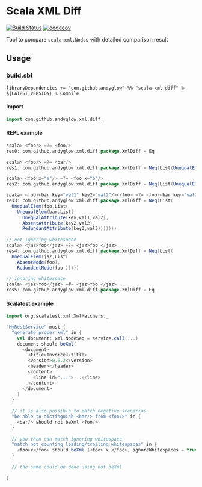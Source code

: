 # Scala XML Diff
[![Build Status](https://cloud.drone.io/api/badges/andyglow/scala-xml-diff/status.svg)](https://cloud.drone.io/andyglow/scala-xml-diff)
[![codecov](https://codecov.io/gh/andyglow/scala-xml-diff/branch/master/graph/badge.svg?token=iEGY6XNcz0)](https://codecov.io/gh/andyglow/scala-xml-diff)

Tool to compare `scala.xml.Node`s with detailed comparison result

## Usage

### build.sbt
```
libraryDependencies += "com.github.andyglow" %% "scala-xml-diff" % ${LATEST_VERSION} % Compile
```

#### Import
```scala
import com.github.andyglow.xml.diff._
```

#### REPL example
```scala
scala> <foo/> =?= <foo/>
res0: com.github.andyglow.xml.diff.package.XmlDiff = Eq

scala> <foo/> =?= <bar/>
res1: com.github.andyglow.xml.diff.package.XmlDiff = Neq(List(UnequalElem(foo,List(UnequalName(foo,bar)))))

scala> <foo x="a"/> =?= <foo x="b"/>
res2: com.github.andyglow.xml.diff.package.XmlDiff = Neq(List(UnequalElem(foo,List(UnequalAttribute(x,a,b)))))

scala> <foo><bar key="val1" key2="val2"/></foo> =?= <foo><bar key="val2" key3="val3"/></foo>
res3: com.github.andyglow.xml.diff.package.XmlDiff = Neq(List(
  UnequalElem(foo,List(
    UnequalElem(bar,List(
      UnequalAttribute(key,val1,val2),
      AbsentAttribute(key2,val2),
      RedundantAttribute(key3,val3)))))))
      
// not ignoring whitespace      
scala> <jaz>foo</jaz> =?= <jaz>foo </jaz>
res4: com.github.andyglow.xml.diff.package.XmlDiff = Neq(List(
  UnequalElem(jaz,List(
    AbsentNode(foo),
    RedundantNode(foo )))))

// ignoring whitespace      
scala> <jaz>foo</jaz> =#= <jaz>foo </jaz>
res5: com.github.andyglow.xml.diff.package.XmlDiff = Eq
```

#### Scalatest example
```scala
import org.scalatest.xml.XmlMatchers._
```

```scala
"MyRestService" must {
  "generate proper xml" in {
    val document: xml.NodeSeq = service.call(...)
    document should beXml(
      <document>
        <title>Invoice</title>
        <version>0.6.2</version>
        <header></header>
        <content>
          <line id="...">...</line>
        </content>
      </document>
    )
  }
  
  // it is also possible to match negative scenarios
  "be able to distinguish <bar/> from <foo/>" in {
    <bar/> should not beXml <foo/>
  }
  
  // you then can match ignoring whitespace
  "match not counting leading/trailing whitespaces" in {
    <foo>x</foo> should beXml (<foo> x </foo>, ignoreWhitespaces = true)
  }
  
  // the same could be done using not beXml
  
}
```